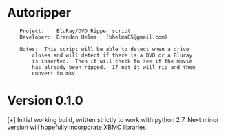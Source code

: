 Autoripper
========================
																	
		Project:	BluRay/DVD Ripper script
		Developer:	Brandon Helms	(bhelms85@gmail.com)
																	
		Notes:  This script will be able to detect when a drive
			closes and will detect if there is a DVD or a Bluray
			is inserted.  Then it will check to see if the movie
			has already been ripped.  If not it will rip and then
			convert to mkv
																	


Version 0.1.0
==========================
[+] Initial working build, written strictly to work with python 2.7.  Next minor version will hopefully incorporate XBMC libraries
